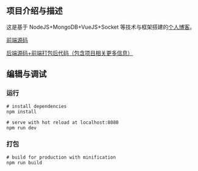 ## 项目介绍与描述

这是基于 NodeJS+MongoDB+VueJS+Socket 等技术与框架搭建的[个人博客](zhangdanyang.com)。

[前端源码](https://github.com/sirzdy/MyBlogFrontEnd)

[后端源码+前端打包后代码（包含项目相关更多信息）](https://github.com/sirzdy/MyBlogBackEnd)

## 编辑与调试

### 运行

    # install dependencies
    npm install

    # serve with hot reload at localhost:8080
    npm run dev

### 打包

    # build for production with minification
    npm run build